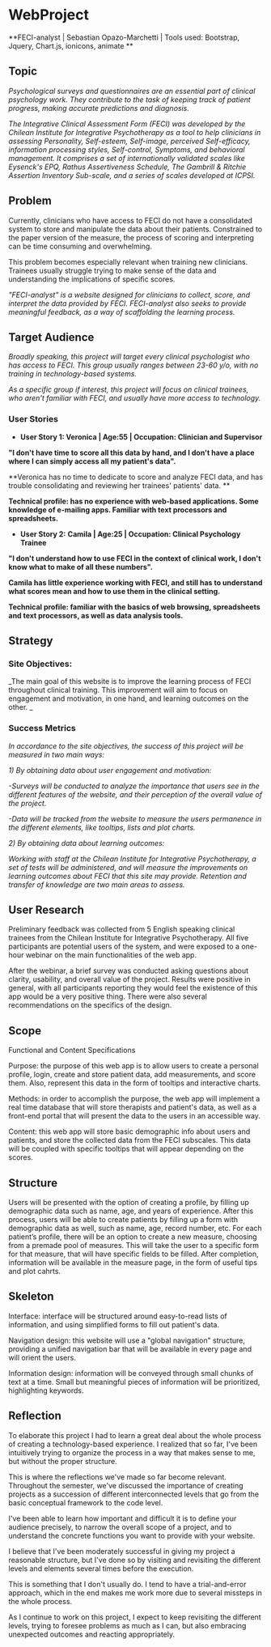 # WebProject

**FECI-analyst | Sebastian Opazo-Marchetti | Tools used: Bootstrap, Jquery, Chart.js, ionicons, animate **

## Topic

_Psychological surveys and questionnaires are an essential part of clinical psychology work. They contribute to the task of keeping track of patient progress, making accurate predictions and diagnosis._

_The Integrative Clinical Assessment Form (FECI) was developed by the Chilean Institute for Integrative Psychotherapy as a tool to help clinicians in assessing Personality, Self-esteem, Self-image, perceived Self-efficacy, information processing styles, Self-control, Symptoms, and behavioral management. It comprises a set of internationally validated scales like Eysenck&#39;s EPQ, Rathus Assertiveness Schedule, The Gambrill &amp; Ritchie Assertion Inventory Sub-scale, and a series of scales developed at ICPSI._

## Problem

Currently, clinicians who have access to FECI do not have a consolidated system to store and manipulate the data about their patients. Constrained to the paper version of the measure, the process of scoring and interpreting can be time consuming and overwhelming.

This problem becomes especially relevant when training new clinicians. Trainees usually struggle trying to make sense of the data and understanding the implications of specific scores.

_&quot;FECI-analyst&quot; is a website designed for clinicians to collect, score, and interpret the data provided by FECI. FECI-analyst also seeks to provide meaningful feedback, as a way of scaffolding the learning process._

## Target Audience

_Broadly speaking, this project will target every clinical psychologist who has access to FECI. This group usually ranges between 23-60 y/o, with no training in technology-based systems._

_As a specific group if interest, this project will focus on clinical trainees, who aren&#39;t familiar with FECI, and usually have more access to technology._

### User Stories

- **User Story 1: Veronica | Age:55 | Occupation: Clinician and Supervisor**

**&quot;I don&#39;t have time to score all this data by hand, and I don&#39;t have a place where I can simply access all my patient&#39;s data&quot;.**

**Veronica has no time to dedicate to score and analyze FECI data, and has trouble consolidating and reviewing her trainees&#39; patients&#39; data.  **

**Technical profile: has no experience with web-based applications. Some knowledge of e-mailing apps. Familiar with text processors and spreadsheets.**

- **User Story 2:**  **Camila | Age:25 | Occupation: Clinical Psychology Trainee**

**&quot;I don&#39;t understand how to use FECI in the context of clinical work, I don&#39;t know what to make of all these numbers&quot;.**

**Camila has little experience working with FECI, and still has to understand what scores mean and how to use them in the clinical setting.**

**Technical profile: familiar with the basics of web browsing, spreadsheets and text processors, as well as data analysis tools.**

## Strategy

### Site Objectives:

_The main goal of this website is to improve the learning process of FECI throughout clinical training. This improvement will aim to focus on engagement and motivation, in one hand, and learning outcomes on the other.  _

### Success Metrics

_In accordance to the site objectives, the success of this project will be measured in two main ways:_

_1) By obtaining data about user engagement and motivation:_

_-Surveys will be conducted to analyze the importance that users see in the different features of the website, and their perception of the overall value of the project._

_-Data will be tracked from the website to measure the users permanence in the different elements, like tooltips, lists and plot charts._

_2) By obtaining data about learning outcomes:_

_Working with staff at the Chilean Institute for Integrative Psychotherapy, a set of tests will be administered, and will measure the improvements on learning outcomes about FECI that this site may provide. Retention and transfer of knowledge are two main areas to assess._

## User Research

Preliminary feedback was collected from 5 English speaking clinical trainees from the Chilean Institute for Integrative Psychotherapy. All five participants are potential users of the system, and were exposed to a one-hour webinar on the main functionalities of the web app.

After the webinar, a brief survey was conducted asking questions about clarity, usability, and overall value of the project. Results were positive in general, with all participants reporting they would feel the existence of this app would be a very positive thing. There were also several recommendations on the specifics of the design.

## Scope

Functional and Content Specifications

Purpose: the purpose of this web app is to allow users to create a personal profile, login, create and store patient data, add measurements, and score them. Also, represent this data in the form of tooltips and interactive charts.

Methods: in order to accomplish the purpose, the web app will implement a real time database that will store therapists and patient&#39;s data, as well as a front-end portal that will present the data to the users in an accessible way.

Content: this web app will store basic demographic info about users and patients, and store the collected data from the FECI subscales. This data will be coupled with specific tooltips that will appear depending on the scores.

## Structure

Users will be presented with the option of creating a profile, by filling up demographic data such as name, age, and years of experience. 
After this process, users will be able to create patients by filling up a form with demographic data as well, such as name, age, record number, etc.
For each patient’s profile, there will be an option to create a new measure, choosing from a premade pool of measures. This will take the user to a specific form for that measure, that will have specific fields to be filled. After completion, information will be available in the measure page, in the form of useful tips and plot cahrts.   

## Skeleton

Interface: interface will be structured around easy-to-read lists of information, and using simplified forms to fill out patient&#39;s data.

Navigation design: this website will use a &quot;global navigation&quot; structure, providing a unified navigation bar that will be available in every page and will orient the users.

Information design: information will be conveyed through small chunks of text at a time. Small but meaningful pieces of information will be prioritized, highlighting keywords.

 

## Reflection

To elaborate this project I had to learn a great deal about the whole process of creating a technology-based experience. I realized that so far, I&#39;ve been intuitively trying to organize the process in a way that makes sense to me, but without the proper structure.

This is where the reflections we&#39;ve made so far become relevant. Throughout the semester, we&#39;ve discussed the importance of creating projects as a succession of different interconnected levels that go from the basic conceptual framework to the code level.

I&#39;ve been able to learn how important and difficult it is to define your audience precisely, to narrow the overall scope of a project, and to understand the concrete functions you want to provide with your website.

I believe that I&#39;ve been moderately successful in giving my project a reasonable structure, but I&#39;ve done so by visiting and revisiting the different levels and elements several times before the execution.

This is something that I don&#39;t usually do. I tend to have a trial-and-error approach, which in the end makes me work more due to several missteps in the whole process.

As I continue to work on this project, I expect to keep revisiting the different levels, trying to foresee problems as much as I can, but also embracing unexpected outcomes and reacting appropriately.
